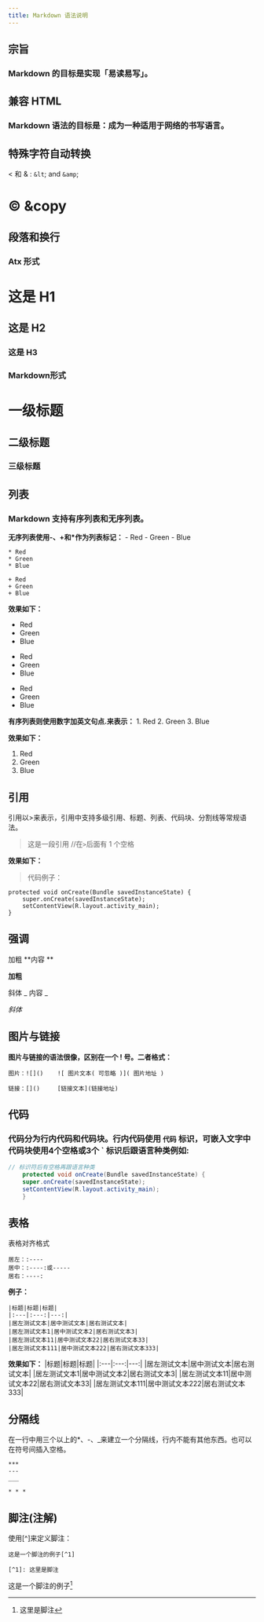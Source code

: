 ```yaml
---
title: Markdown 语法说明
---
```

## **宗旨**
### Markdown 的目标是实现「易读易写」。
## **兼容 HTML**
### Markdown 语法的目标是：成为一种适用于网络的书写语言。
## **特殊字符自动转换**
 < 和 & : <code>&lt</code>; and <code>&amp</code>;

# &copy;  &copy

## **段落和换行**
### Atx 形式
# 这是 H1 #

## 这是 H2 ##

### 这是 H3 ######
### Markdown形式
# 一级标题
## 二级标题
### 三级标题
## **列表**
### **Markdown 支持有序列表和无序列表。**

**无序列表使用-、+和*作为列表标记：**
    - Red
    - Green
    - Blue

    * Red
    * Green
    * Blue

    + Red
    + Green
    + Blue

**效果如下：**
- Red
- Green
- Blue

* Red
* Green
* Blue

+ Red
+ Green
+ Blue

**有序列表则使用数字加英文句点.来表示：**
    1. Red
    2. Green
    3. Blue

**效果如下：**
1. Red
2. Green
3. Blue

## 引用
引用以>来表示，引用中支持多级引用、标题、列表、代码块、分割线等常规语法。
> 这是一段引用    //在`>`后面有 1 个空格

**效果如下：**
> 代码例子：
>
    protected void onCreate(Bundle savedInstanceState) {
        super.onCreate(savedInstanceState);
        setContentView(R.layout.activity_main);
    }


## **强调**
加粗 **内容 **

**加粗**

斜体 _ 内容 _

_斜体_

## **图片与链接**
**图片与链接的语法很像，区别在一个 ! 号。二者格式：**

    图片：![]()    ![ 图片文本( 可忽略 )]( 图片地址 )

    链接：[]()     [链接文本](链接地址)

## **代码**
### 代码分为行内代码和代码块。行内代码使用 `代码` 标识，可嵌入文字中代码块使用4个空格或3个 ` 标识后跟语言种类例如:

``` java
// 标识符后有空格再跟语言种类
    protected void onCreate(Bundle savedInstanceState) {
    super.onCreate(savedInstanceState);
    setContentView(R.layout.activity_main);
    }
```

## **表格**
表格对齐格式

    居左：:----
    居中：:----:或-----
    居右：----:
**例子：**

    |标题|标题|标题|
    |:---|:---:|---:|
    |居左测试文本|居中测试文本|居右测试文本|
    |居左测试文本1|居中测试文本2|居右测试文本3|
    |居左测试文本11|居中测试文本22|居右测试文本33|
    |居左测试文本111|居中测试文本222|居右测试文本333|
**效果如下：**
|标题|标题|标题|
|:---|:---:|---:|
|居左测试文本|居中测试文本|居右测试文本|
|居左测试文本1|居中测试文本2|居右测试文本3|
|居左测试文本11|居中测试文本22|居右测试文本33|
|居左测试文本111|居中测试文本222|居右测试文本333|
## **分隔线**
在一行中用三个以上的*、-、_来建立一个分隔线，行内不能有其他东西。也可以在符号间插入空格。

    ***
    ---
    ___

    * * *
## **脚注(注解)**
使用[^]来定义脚注：

    这是一个脚注的例子[^1]

    [^1]: 这里是脚注
这是一个脚注的例子[^1]

[^1]: 这里是脚注